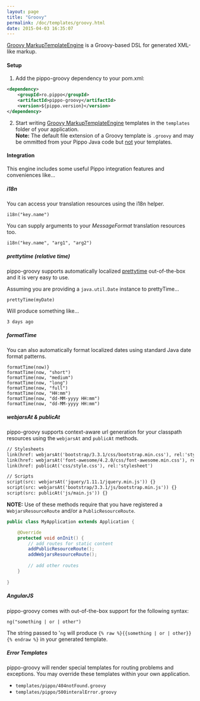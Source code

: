 ```yaml
---
layout: page
title: "Groovy"
permalink: /doc/templates/groovy.html
date: 2015-04-03 16:35:07
---
```


[Groovy MarkupTemplateEngine][groovy] is a Groovy-based DSL for generated XML-like markup.

#### Setup

1) Add the pippo-groovy dependency to your pom.xml:

```xml
<dependency>
    <groupId>ro.pippo</groupId>
    <artifactId>pippo-groovy</artifactId>
    <version>${pippo.version}</version>
</dependency>
```

2)  Start writing [Groovy MarkupTemplateEngine][groovy] templates in the `templates` folder of your application.  
**Note:** The default file extension of a Groovy template is `.groovy` and may be ommitted from your Pippo Java code but <u>not</u> your templates.

#### Integration

This engine includes some useful Pippo integration features and conveniences like... 

##### i18n

You can access your translation resources using the i18n helper.

```
i18n("key.name")
```

You can supply arguments to your *MessageFormat* translation resources too.

```
i18n("key.name", "arg1", "arg2")
```

##### prettytime (relative time)

pippo-groovy supports automatically localized [prettytime][prettytime] out-of-the-box and it is very easy to use.

Assuming you are providing a `java.util.Date` instance to prettyTime...

```
prettyTime(myDate)
```

Will produce something like...

```
3 days ago
```

##### formatTime

You can also automatically format localized dates using standard Java date format patterns.

```
formatTime(now)}
formatTime(now, "short")
formatTime(now, "medium")
formatTime(now, "long")
formatTime(now, "full")
formatTime(now, "HH:mm")
formatTime(now, "dd-MM-yyyy HH:mm")
formatTime(now, "dd-MM-yyyy HH:mm")
```

##### webjarsAt & publicAt

pippo-groovy supports context-aware url generation for your classpath resources using the `webjarsAt` and `publicAt` methods.

```html
// Stylesheets
link(href: webjarsAt('bootstrap/3.3.1/css/bootstrap.min.css'), rel:'stylesheet')
link(href: webjarsAt('font-awesome/4.2.0/css/font-awesome.min.css'), rel:'stylesheet')
link(href: publicAt('css/style.css'), rel:'stylesheet')

// Scripts
script(src: webjarsAt('jquery/1.11.1/jquery.min.js')) {}
script(src: webjarsAt('bootstrap/3.3.1/js/bootstrap.min.js')) {}
script(src: publicAt('js/main.js')) {}
```

**NOTE:** Use of these methods require that you have registered a `WebjarsResourceRoute` and/or a `PublicResourceRoute`.

```java
public class MyApplication extends Application {

    @Override
    protected void onInit() {
        // add routes for static content
        addPublicResourceRoute();
        addWebjarsResourceRoute();    
        
        // add other routes
    }
    
}
```

##### AngularJS

pippo-groovy comes with out-of-the-box support for the following syntax:

```
ng("something | or | other")
```

The string passed to '`ng` will produce `{% raw %}{{something | or | other}}{% endraw %}` in your generated template.

##### Error Templates

pippo-groovy will render special templates for routing problems and exceptions.  You may override these templates 
within your own application.

- `templates/pippo/404notFound.groovy`
- `templates/pippo/500interalError.groovy`

[groovy]: http://docs.groovy-lang.org/docs/latest/html/documentation/template-engines.html#_the_markuptemplateengine
[prettytime]: http://ocpsoft.org/prettytime
